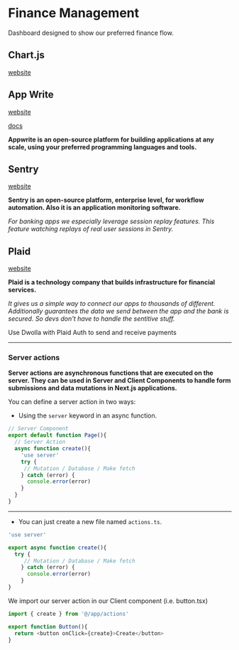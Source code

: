 # Finance Management

Dashboard designed to show our preferred finance flow.

## Chart.js

[website](https://www.chartjs.org/)

## App Write

[website](https://appwrite.io/)

[docs](https://appwrite.io/docs)

**Appwrite is an open-source platform for building applications at any scale, using your preferred programming languages and tools.**

## Sentry

[website](https://sentry.io/welcome/?utm_source=google&utm_medium=cpc&utm_id={20403208976}&utm_campaign=Google_Search_Brand_SentryKW_ROW_Alpha&utm_content=g&utm_term=sentry)

**Sentry is an open-source platform, enterprise level, for workflow automation. Also it is an application monitoring software.**

_For banking apps we especially leverage session replay features. This feature watching replays of real user sessions in Sentry._

## Plaid

[website](https://plaid.com/)

**Plaid is a technology company that builds infrastructure for financial services.**

_It gives us a simple way to connect our apps to thousands of different. Additionally guarantees the data we send between the app and the bank is secured. So devs don't have to handle the sentitive stuff._

Use Dwolla with Plaid Auth to send and receive payments

---

### Server actions

**Server actions are asynchronous functions that are executed on the server. They can be used in Server and Client Components to handle form submissions and data mutations in Next.js applications.**

You can define a server action in two ways:

- Using the `server` keyword in an async function.

```ts
// Server Component
export default function Page(){
  // Server Action
  async function create(){
    'use server'
    try {
     // Mutation / Database / Make fetch
    } catch (error) {
      console.error(error)
    }
  }
}
```

---

- You can just create a new file named `actions.ts`.

```ts
'use server'

export async function create(){
  try {
     // Mutation / Database / Make fetch
    } catch (error) {
      console.error(error)
    }
}
```

We import our server action in our Client component (i.e. button.tsx)

```ts
import { create } from '@/app/actions'

export function Button(){
  return <button onClick={create}>Create</button>
}
```
